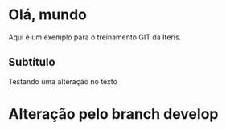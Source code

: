 # Olá, mundo

Aqui é um exemplo para o treinamento GIT da Iteris.

## Subtítulo

Testando uma alteração no texto

# Alteração pelo branch develop